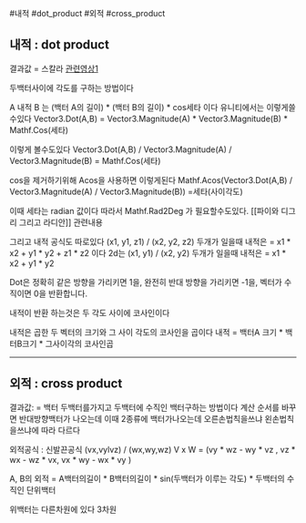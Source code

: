 #내적 #dot_product #외적 #cross_product

## 내적 : dot product
결과값 = 스칼라
[관련영상1](https://youtu.be/2PrSUK1VrKA)

두백터사이에 각도를 구하는 방법이다

A 내적 B 는
(백터 A의 길이) * (백터 B의 길이)  * cos세타
이다
유니티에서는 이렇게쓸수있다
Vector3.Dot(A,B) =  Vector3.Magnitude(A) * Vector3.Magnitude(B) * Mathf.Cos(세타)

이렇게 볼수도있다
Vector3.Dot(A,B) /  Vector3.Magnitude(A) / Vector3.Magnitude(B) = Mathf.Cos(세타)

cos을 제거하기위해 Acos을 사용하면 이렇게된다
Mathf.Acos(Vector3.Dot(A,B) /  Vector3.Magnitude(A) / Vector3.Magnitude(B)) =세타(사이각도)

이때 세타는 radian 값이다 따라서 Mathf.Rad2Deg 가 필요할수도있다.
[[파이와 디그리 그리고 라디안]] 관련내용

그리고 내적 공식도 따로있다
	(x1, y1, z1) / (x2, y2, z2) 두개가 일을때
	내적은 = x1 * x2 + y1 * y2 + z1 * z2
 이다 2d는
	(x1, y1) / (x2, y2) 두개가 일을때
	내적은 = x1 * x2 + y1 * y2

Dot은 정확히 같은 방향을 가리키면 1을, 완전히 반대 방향을 가리키면 -1을, 벡터가 수직이면 0을 반환합니다.

내적이 반환 하는것은 두 각도 사이에 코사인이다

내적은 곱한 두 벡터의 크기와 그 사이 각도의 코사인을 곱이다
내적 = 백터A 크기 *  백터B크기 * 그사이각의 코사인곱

---
## 외적 : cross product
결과값: = 백터
두백터를가지고 두백터에 수직인 백터구하는 방법이다
계산 순서를 바꾸면 반대방향백터가 나오는데
이때 2종류에 백터가나오는데 오른손법칙을쓰냐 왼손법칙을쓰냐에 따라 다르다

외적공식 : 신발끈공식
	(vx,vylvz) / (wx,wy,wz)
	 V x W = (vy * wz - wy * vz , vz * wx - wz * vx, vx * wy - wx * vy )

A, B의 외적 = A백터의길이 * B백터의길이 * sin(두백터가 이루는 각도) * 두백터의 수직인 단위백터


위백터는 다른차원에 있다 3차원
